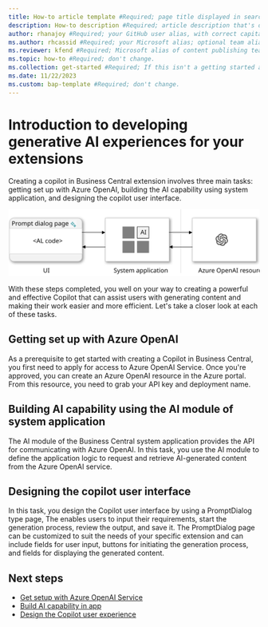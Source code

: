 ```yaml
---
title: How-to article template #Required; page title displayed in search results. Don't enclose in quotation marks.
description: How-to description #Required; article description that's displayed in search results. Don't enclose in quotation marks. Do end with a period.
author: rhanajoy #Required; your GitHub user alias, with correct capitalization.
ms.author: rhcassid #Required; your Microsoft alias; optional team alias.
ms.reviewer: kfend #Required; Microsoft alias of content publishing team member.
ms.topic: how-to #Required; don't change.
ms.collection: get-started #Required; If this isn't a getting started article, don't remove the attribute, but leave the value blank. The values for this attribute will be updated over time.
ms.date: 11/22/2023
ms.custom: bap-template #Required; don't change.
---
```


<!--Remove all the comments in this template before you sign-off or merge to the main branch.-->

<!--This template provides the basic structure of a how-to article. See [Write a how-to topic](write-a how-to.md) in the contributor guide. To provide feedback on this template contact [bace feedback](mailto:templateswg@microsoft.com).-->

<!--H1. Required. Pick an H1 that clearly conveys the task the user will complete.-->
# Introduction to developing generative AI experiences for your extensions

Creating a copilot in Business Central extension involves three main tasks: getting set up with Azure OpenAI, building the AI capability using system application, and designing the copilot user interface. 

![Shows the tasks in the generative-AI development](media/dev-generative-ai-overview.svg)

With these steps completed, you well on your way to creating a powerful and effective Copilot that can assist users with generating content and making their work easier and more efficient. Let's take a closer look at each of these tasks.

## Getting set up with Azure OpenAI

As a prerequisite to get started with creating a Copilot in Business Central, you first need to apply for access to Azure OpenAI Service. Once you're approved, you can create an Azure OpenAI resource in the Azure portal. From this resource, you need to grab your API key and deployment name.

## Building AI capability using the AI module of system application

The AI module of the Business Central system application provides the API for communicating with Azure OpenAI. In this task, you use the AI module to define the application logic to request and retrieve AI-generated content from the Azure OpenAI service.

## Designing the copilot user interface

In this task, you design the Copilot user interface by using a PromptDialog type page, The enables users to input their requirements, start the generation process, review the output, and save it. The PromptDialog page can be customized to suit the needs of your specific extension and can include fields for user input, buttons for initiating the generation process, and fields for displaying the generated content.

## Next steps

- [Get setup with Azure OpenAI Service](ai-dev-tools-get-started.md)
- [Build AI capability in app](ai-build-capability-in-al.md)
- [Design the Copilot user experience](ai-build-experience.md)

